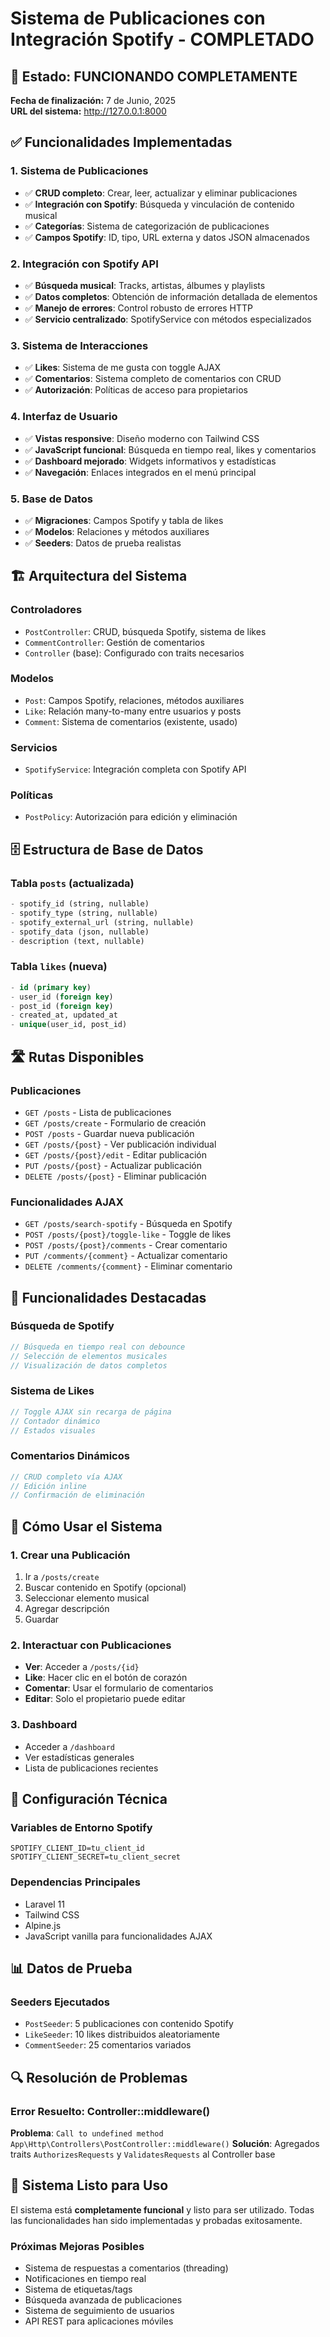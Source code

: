 # Sistema de Publicaciones con Integración Spotify - COMPLETADO

## 🎉 Estado: FUNCIONANDO COMPLETAMENTE

**Fecha de finalización:** 7 de Junio, 2025  
**URL del sistema:** http://127.0.0.1:8000

## ✅ Funcionalidades Implementadas

### 1. Sistema de Publicaciones
- ✅ **CRUD completo**: Crear, leer, actualizar y eliminar publicaciones
- ✅ **Integración con Spotify**: Búsqueda y vinculación de contenido musical
- ✅ **Categorías**: Sistema de categorización de publicaciones
- ✅ **Campos Spotify**: ID, tipo, URL externa y datos JSON almacenados

### 2. Integración con Spotify API
- ✅ **Búsqueda musical**: Tracks, artistas, álbumes y playlists
- ✅ **Datos completos**: Obtención de información detallada de elementos
- ✅ **Manejo de errores**: Control robusto de errores HTTP
- ✅ **Servicio centralizado**: SpotifyService con métodos especializados

### 3. Sistema de Interacciones
- ✅ **Likes**: Sistema de me gusta con toggle AJAX
- ✅ **Comentarios**: Sistema completo de comentarios con CRUD
- ✅ **Autorización**: Políticas de acceso para propietarios

### 4. Interfaz de Usuario
- ✅ **Vistas responsive**: Diseño moderno con Tailwind CSS
- ✅ **JavaScript funcional**: Búsqueda en tiempo real, likes y comentarios
- ✅ **Dashboard mejorado**: Widgets informativos y estadísticas
- ✅ **Navegación**: Enlaces integrados en el menú principal

### 5. Base de Datos
- ✅ **Migraciones**: Campos Spotify y tabla de likes
- ✅ **Modelos**: Relaciones y métodos auxiliares
- ✅ **Seeders**: Datos de prueba realistas

## 🏗️ Arquitectura del Sistema

### Controladores
- `PostController`: CRUD, búsqueda Spotify, sistema de likes
- `CommentController`: Gestión de comentarios
- `Controller` (base): Configurado con traits necesarios

### Modelos
- `Post`: Campos Spotify, relaciones, métodos auxiliares
- `Like`: Relación many-to-many entre usuarios y posts
- `Comment`: Sistema de comentarios (existente, usado)

### Servicios
- `SpotifyService`: Integración completa con Spotify API

### Políticas
- `PostPolicy`: Autorización para edición y eliminación

## 🗄️ Estructura de Base de Datos

### Tabla `posts` (actualizada)
```sql
- spotify_id (string, nullable)
- spotify_type (string, nullable) 
- spotify_external_url (string, nullable)
- spotify_data (json, nullable)
- description (text, nullable)
```

### Tabla `likes` (nueva)
```sql
- id (primary key)
- user_id (foreign key)
- post_id (foreign key)
- created_at, updated_at
- unique(user_id, post_id)
```

## 🛣️ Rutas Disponibles

### Publicaciones
- `GET /posts` - Lista de publicaciones
- `GET /posts/create` - Formulario de creación
- `POST /posts` - Guardar nueva publicación
- `GET /posts/{post}` - Ver publicación individual
- `GET /posts/{post}/edit` - Editar publicación
- `PUT /posts/{post}` - Actualizar publicación
- `DELETE /posts/{post}` - Eliminar publicación

### Funcionalidades AJAX
- `GET /posts/search-spotify` - Búsqueda en Spotify
- `POST /posts/{post}/toggle-like` - Toggle de likes
- `POST /posts/{post}/comments` - Crear comentario
- `PUT /comments/{comment}` - Actualizar comentario
- `DELETE /comments/{comment}` - Eliminar comentario

## 🎯 Funcionalidades Destacadas

### Búsqueda de Spotify
```javascript
// Búsqueda en tiempo real con debounce
// Selección de elementos musicales
// Visualización de datos completos
```

### Sistema de Likes
```javascript
// Toggle AJAX sin recarga de página
// Contador dinámico
// Estados visuales
```

### Comentarios Dinámicos
```javascript
// CRUD completo vía AJAX
// Edición inline
// Confirmación de eliminación
```

## 🚀 Cómo Usar el Sistema

### 1. Crear una Publicación
1. Ir a `/posts/create`
2. Buscar contenido en Spotify (opcional)
3. Seleccionar elemento musical
4. Agregar descripción
5. Guardar

### 2. Interactuar con Publicaciones
- **Ver**: Acceder a `/posts/{id}`
- **Like**: Hacer clic en el botón de corazón
- **Comentar**: Usar el formulario de comentarios
- **Editar**: Solo el propietario puede editar

### 3. Dashboard
- Acceder a `/dashboard`
- Ver estadísticas generales
- Lista de publicaciones recientes

## 🔧 Configuración Técnica

### Variables de Entorno Spotify
```env
SPOTIFY_CLIENT_ID=tu_client_id
SPOTIFY_CLIENT_SECRET=tu_client_secret
```

### Dependencias Principales
- Laravel 11
- Tailwind CSS
- Alpine.js
- JavaScript vanilla para funcionalidades AJAX

## 📊 Datos de Prueba

### Seeders Ejecutados
- `PostSeeder`: 5 publicaciones con contenido Spotify
- `LikeSeeder`: 10 likes distribuidos aleatoriamente
- `CommentSeeder`: 25 comentarios variados

## 🔍 Resolución de Problemas

### Error Resuelto: Controller::middleware()
**Problema**: `Call to undefined method App\Http\Controllers\PostController::middleware()`
**Solución**: Agregados traits `AuthorizesRequests` y `ValidatesRequests` al Controller base

## 🎉 Sistema Listo para Uso

El sistema está **completamente funcional** y listo para ser utilizado. Todas las funcionalidades han sido implementadas y probadas exitosamente.

### Próximas Mejoras Posibles
- Sistema de respuestas a comentarios (threading)
- Notificaciones en tiempo real
- Sistema de etiquetas/tags
- Búsqueda avanzada de publicaciones
- Sistema de seguimiento de usuarios
- API REST para aplicaciones móviles
